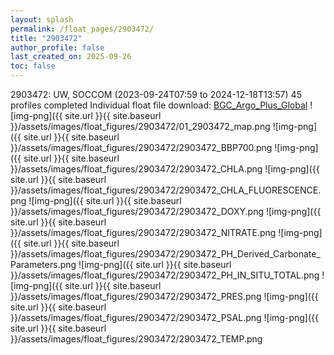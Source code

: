 ```yaml
---
layout: splash
permalink: /float_pages/2903472/
title: "2903472"
author_profile: false
last_created_on: 2025-09-26
toc: false
---
```

 
2903472: UW, SOCCOM (2023-09-24T07:59 to 2024-12-18T13:57)
45 profiles completed
Individual float file download: [BGC_Argo_Plus_Global](https://ftp.soest.hawaii.edu/bgc_argo_plus/Individual_Floats/outliers_removed/2903472_Sprof_processed.nc)
![img-png]({{ site.url }}{{ site.baseurl }}/assets/images/float_figures/2903472/01_2903472_map.png
![img-png]({{ site.url }}{{ site.baseurl }}/assets/images/float_figures/2903472/2903472_BBP700.png
![img-png]({{ site.url }}{{ site.baseurl }}/assets/images/float_figures/2903472/2903472_CHLA.png
![img-png]({{ site.url }}{{ site.baseurl }}/assets/images/float_figures/2903472/2903472_CHLA_FLUORESCENCE.png
![img-png]({{ site.url }}{{ site.baseurl }}/assets/images/float_figures/2903472/2903472_DOXY.png
![img-png]({{ site.url }}{{ site.baseurl }}/assets/images/float_figures/2903472/2903472_NITRATE.png
![img-png]({{ site.url }}{{ site.baseurl }}/assets/images/float_figures/2903472/2903472_PH_Derived_Carbonate_Parameters.png
![img-png]({{ site.url }}{{ site.baseurl }}/assets/images/float_figures/2903472/2903472_PH_IN_SITU_TOTAL.png
![img-png]({{ site.url }}{{ site.baseurl }}/assets/images/float_figures/2903472/2903472_PRES.png
![img-png]({{ site.url }}{{ site.baseurl }}/assets/images/float_figures/2903472/2903472_PSAL.png
![img-png]({{ site.url }}{{ site.baseurl }}/assets/images/float_figures/2903472/2903472_TEMP.png
